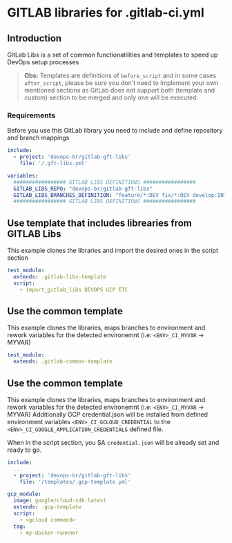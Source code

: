 # GITLAB libraries for .gitlab-ci.yml #

## Introduction
GitLab Libs is a set of common functionatilities and templates to speed up DevOps setup processes

> **Obs:** Templates are definitions of `before_script` and in some cases `after_script`, please be sure you don't need to implement your own mentioned sections as GitLab does not support both (template and custom) section to be merged and only one will be executed.

### Requirements
Before you use this GitLab library you need to include and define repository and branch mappings

``` yaml
include:
  - project: 'devops-br/gitlab-gft-libs'
    file: '/.gft-libs.yml' 

variables:
  ################# GITLAB LIBS DEFINITIONS #################
  GITLAB_LIBS_REPO: "devops-br/gitlab-gft-libs"
  GITLAB_LIBS_BRANCHES_DEFINITION: "feature/*:DEV fix/*:DEV develop:INT release/*:HML bugfix/*:HML master:PRD hotfix/*:PRD"
  ################# GITLAB LIBS DEFINITIONS #################
```

## Use template that includes librearies from GITLAB Libs
This example clones the libraries and import the desired ones in the script section

``` yaml
test_module:
  extends: .gitlab-libs-template
  script:
    - import_gitlab_libs DEVOPS GCP ETC
```

## Use the common template
This example clones the libraries, maps branches to environment and rework variables for the detected environemnt (i.e: `<ENV>_CI_MYVAR` -> MYVAR)

``` yaml
test_module:
  extends: .gitlab-common-template
```

## Use the common template
This example clones the libraries, maps branches to environment and rework variables for the detected environemnt (i.e: `<ENV>_CI_MYVAR` -> MYVAR)
Additionally GCP credential.json will be installed from defined environment variables `<ENV>_CI_GCLOUD_CREDENTIAL` to the `<ENV>_CI_GOOGLE_APPLICATION_CREDENTIALS` defined file.

When in the script section, you SA `credential.json` will be already set and ready to go.

``` yaml
include:
  ...
  - project: 'devops-br/gitlab-gft-libs'
    file: '/templates/.gcp-template.yml'

gcp_module:
  image: google/cloud-sdk:latest  
  extends: .gcp-template
  script:
    - <gcloud command>
  tag:
    - my-docker-runnner
```